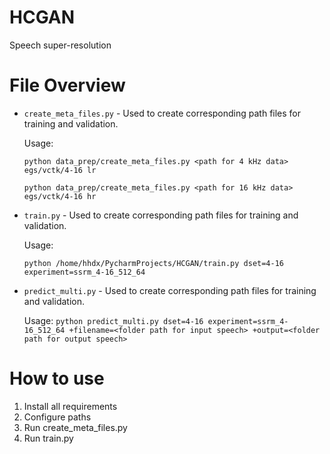 # HCGAN
Speech super-resolution

# File Overview

- `create_meta_files.py` - Used to create corresponding path files for training and validation.
  
  Usage:
  
  `python data_prep/create_meta_files.py <path for 4 kHz data> egs/vctk/4-16 lr`
  
  `python data_prep/create_meta_files.py <path for 16 kHz data> egs/vctk/4-16 hr`
  
- `train.py` - Used to create corresponding path files for training and validation.

  Usage:

  `python /home/hhdx/PycharmProjects/HCGAN/train.py dset=4-16 experiment=ssrm_4-16_512_64`
  
  
- `predict_multi.py` - Used to create corresponding path files for training and validation.

  Usage:
  `python predict_multi.py dset=4-16 experiment=ssrm_4-16_512_64 +filename=<folder path for input speech> +output=<folder path for output speech>`

# How to use
1. Install all requirements
2. ​Configure paths
3. Run create_meta_files.py
4. Run train.py
